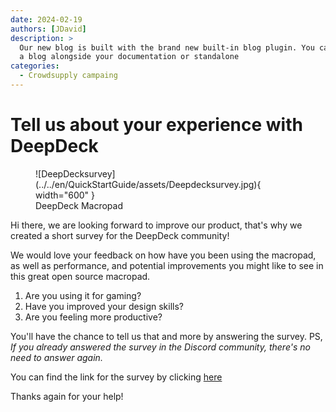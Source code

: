 ```yaml
---
date: 2024-02-19 
authors: [JDavid]
description: >
  Our new blog is built with the brand new built-in blog plugin. You can build
  a blog alongside your documentation or standalone
categories:
  - Crowdsupply campaing
---
```


# Tell us about your experience with DeepDeck

<figure markdown="span">
  ![DeepDecksurvey](../../en/QuickStartGuide/assets/Deepdecksurvey.jpg){ width="600" }
  <figcaption>DeepDeck Macropad</figcaption>
</figure>



Hi there, we are looking forward to improve our product, that's why we created a short survey for the DeepDeck community!

We would love your feedback on how have you been using the macropad, as well as performance, and potential improvements you might like to see in this great open source macropad. 

1. Are you using it for gaming?
2. Have you improved your design skills?
3. Are you feeling more productive?

<!-- more -->

You'll have the chance to tell us that and more by answering the survey. PS, *If you already answered the survey in the Discord community, there's no need to answer again.*

You can find the link for the survey by clicking [here](https://bit.ly/49uD6Z9)

Thanks again for your help!
